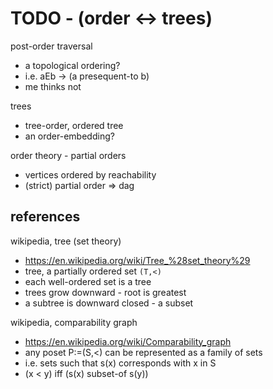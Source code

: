 
<!-- ======================================================================= -->
# TODO - (order <-> trees)

post-order traversal

* a topological ordering?
* i.e. aEb -> (a presequent-to b)
* me thinks not

trees

* tree-order, ordered tree
* an order-embedding?

order theory - partial orders

* vertices ordered by reachability
* (strict) partial order => dag

<!-- ======================================================================= -->
## references

wikipedia, tree (set theory)

* https://en.wikipedia.org/wiki/Tree_%28set_theory%29
* tree, a partially ordered set `(T,<)`
* each well-ordered set is a tree
* trees grow downward - root is greatest
* a subtree is downward closed - a subset

wikipedia, comparability graph

* https://en.wikipedia.org/wiki/Comparability_graph
* any poset P:=(S,<) can be represented as a family of sets
* i.e. sets such that s(x) corresponds with x in S
* (x < y) iff (s(x) subset-of s(y))
